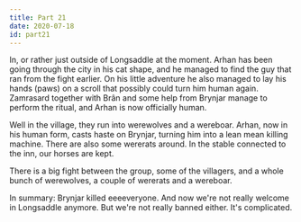 ```yaml
---
title: Part 21
date: 2020-07-18
id: part21
---
```


In, or rather just outside of Longsaddle at the moment. Arhan has been going through the city in his cat shape, and he managed to find the guy that ran from the fight earlier. On his little adventure he also managed to lay his hands (paws) on a scroll that possibly could turn him human again. Zamrasard together with Brân and some help from Brynjar manage to perform the ritual, and Arhan is now officially human.

Well in the village, they run into werewolves and a wereboar. Arhan, now in his human form, casts haste on Brynjar, turning him into a lean mean killing machine. There are also some wererats around. In the stable connected to the inn, our horses are kept.

There is a big fight between the group, some of the villagers, and a whole bunch of werewolves, a couple of wererats and a wereboar.

In summary: Brynjar killed eeeeveryone. And now we're not really welcome in Longsaddle anymore. But we're not really banned either. It's complicated.
